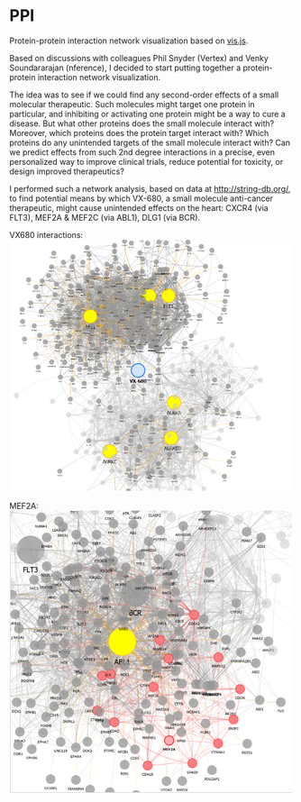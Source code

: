 # PPI
Protein-protein interaction network visualization based on [vis.js](http://visjs.org/).

Based on discussions with colleagues Phil Snyder (Vertex) and Venky Soundararajan (nference), I decided to start putting together a protein-protein interaction network visualization. 

The idea was to see if we could find any second-order effects of a small molecular therapeutic. Such molecules might target one protein in particular, and inhibiting or activating one protein might be a way to cure a disease. But what other proteins does the small molecule interact with? Moreover, which proteins does the protein target interact with? Which proteins do any unintended targets of the small molecule interact with? Can we predict effects from such 2nd degree interactions in a precise, even personalized way to improve clinical trials, reduce potential for toxicity, or design improved therapeutics?

I performed such a network analysis, based on data at http://string-db.org/, to find potential means by which VX-680, a small molecule anti-cancer therapeutic, might cause unintended effects on the heart: CXCR4 (via FLT3), MEF2A & MEF2C (via ABL1), DLG1 (via BCR).

VX680 interactions:
![VX680](images/vx680.png)

MEF2A:
![MEF2A](images/MEF2A.png)
